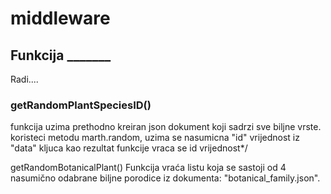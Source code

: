 # middleware

## Funkcija _______
Radi....
### getRandomPlantSpeciesID()
funkcija uzima prethodno kreiran json dokument koji sadrzi sve biljne vrste.
koristeci metodu marth.random, uzima se nasumicna "id" vrijednost iz "data" kljuca
kao rezultat funkcije vraca se id vrijednost*/
 
 
getRandomBotanicalPlant() 
Funkcija vraća listu koja se sastoji od 4 nasumično odabrane biljne porodice iz dokumenta: "botanical_family.json".

